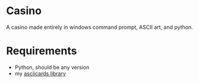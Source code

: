 # Casino
A casino made entirely in windows command prompt, ASCII art, and python.


# Requirements

* Python, should be any version
* my [asciicards library](https://pypi.org/project/asciicards/)
